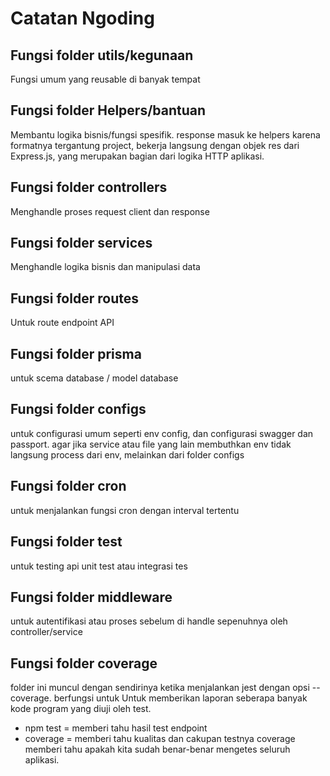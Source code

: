 # Catatan Ngoding

## Fungsi folder utils/kegunaan

Fungsi umum yang reusable di banyak tempat

## Fungsi folder Helpers/bantuan

Membantu logika bisnis/fungsi spesifik. response masuk ke helpers karena formatnya tergantung project, bekerja langsung dengan objek res dari Express.js, yang merupakan bagian dari logika HTTP aplikasi.

## Fungsi folder controllers

Menghandle proses request client dan response

## Fungsi folder services

Menghandle logika bisnis dan manipulasi data

## Fungsi folder routes

Untuk route endpoint API

## Fungsi folder prisma

untuk scema database / model database

## Fungsi folder configs

untuk configurasi umum seperti env config, dan configurasi swagger dan passport. agar jika service atau file yang lain membuthkan env tidak langsung process dari env, melainkan dari folder configs

## Fungsi folder cron

untuk menjalankan fungsi cron dengan interval tertentu

## Fungsi folder test

untuk testing api unit test atau integrasi tes

## Fungsi folder middleware

untuk autentifikasi atau proses sebelum di handle sepenuhnya oleh controller/service

## Fungsi folder coverage

folder ini muncul dengan sendirinya ketika menjalankan jest dengan opsi --coverage. berfungsi untuk Untuk memberikan laporan seberapa banyak kode program yang diuji oleh test.

- npm test = memberi tahu hasil test endpoint
- coverage = memberi tahu kualitas dan cakupan testnya
coverage memberi tahu apakah kita sudah benar-benar mengetes seluruh aplikasi.
